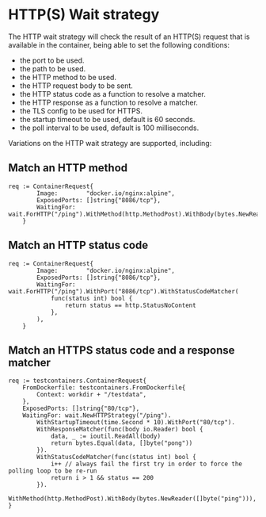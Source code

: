 # HTTP(S) Wait strategy

The HTTP wait strategy will check the result of an HTTP(S) request that is available in the container, being able to set the following conditions:

- the port to be used.
- the path to be used.
- the HTTP method to be used.
- the HTTP request body to be sent.
- the HTTP status code as a function to resolve a matcher.
- the HTTP response as a function to resolve a matcher.
- the TLS config to be used for HTTPS.
- the startup timeout to be used, default is 60 seconds.
- the poll interval to be used, default is 100 milliseconds.

Variations on the HTTP wait strategy are supported, including:

## Match an HTTP method

```golang
req := ContainerRequest{
		Image:        "docker.io/nginx:alpine",
		ExposedPorts: []string{"8086/tcp"},
		WaitingFor: wait.ForHTTP("/ping").WithMethod(http.MethodPost).WithBody(bytes.NewReader([]byte("ping"))),
	}
```

## Match an HTTP status code

```golang
req := ContainerRequest{
		Image:        "docker.io/nginx:alpine",
		ExposedPorts: []string{"8086/tcp"},
		WaitingFor: wait.ForHTTP("/ping").WithPort("8086/tcp").WithStatusCodeMatcher(
            func(status int) bool {
                return status == http.StatusNoContent
            },
        ),
	}
```

## Match an HTTPS status code and a response matcher

```golang
req := testcontainers.ContainerRequest{
    FromDockerfile: testcontainers.FromDockerfile{
        Context: workdir + "/testdata",
    },
    ExposedPorts: []string{"80/tcp"},
    WaitingFor: wait.NewHTTPStrategy("/ping").
        WithStartupTimeout(time.Second * 10).WithPort("80/tcp").
        WithResponseMatcher(func(body io.Reader) bool {
            data, _ := ioutil.ReadAll(body)
            return bytes.Equal(data, []byte("pong"))
        }).
        WithStatusCodeMatcher(func(status int) bool {
            i++ // always fail the first try in order to force the polling loop to be re-run
            return i > 1 && status == 200
        }).
        WithMethod(http.MethodPost).WithBody(bytes.NewReader([]byte("ping"))),
}
```
